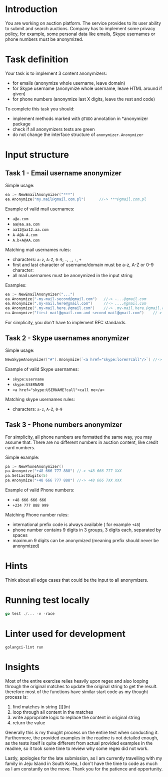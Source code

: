 # Introduction

You are working on auction platform. The service provides to its user ability to submit and search auctions. Company has to implement some privacy policy, for example, some personal data like emails, Skype usernames or phone numbers must be anonymized.

# Task definition

Your task is to implement 3 content anonymizers:

* for emails (anonymize whole username, leave domain)
* for Skype username (anonymize whole username, leave HTML around if given)
* for phone numbers (anonymize last X digits, leave the rest and code)

To complete this task you should:

* implement methods marked with `@TODO` annotation in *anonymizer package
* check if all anonymizers tests are green
* do not change the interface structure of `anonymizer.Anonymizer`

# Input structure

## Task 1 - Email username anonymizer

Simple usage:
```go
ea := NewEmailAnonymizer("***")
ea.Anonymize("my.mail@gmail.com.pl")      //-> ***@gmail.com.pl
```

Example of valid mail usernames:
* `a@a.com`
* `aa@aa.aa.com`
* `aa12@aa12.aa.com`
* `A-A@A-A.com`
* `A.b+A@AA.com`

Matching mail usernames rules:
* characters: `a-z`, `A-Z`, `0-9`, `.`, `_`, `-`, `+`
* first and last character of username/domain must be a-z, A-Z or 0-9 character:
* all mail usernames must be anonymized in the input string

Examples:
```go
ea := NewEmailAnonymizer("...")
ea.Anonymize("-my-mail-second@gmail.com")   //-> -...@gmail.com
ea.Anonymize(".my-mail.here@gmail.com")     //-> ....@gmail.com
ea.Anonymize(".my-mail.here.@gmail.com")    //-> .my-mail.here.@gmail.com
ea.Anonymize("first-mail@gmail.com and second-mail@gmail.com")    //-> ...@gmail.com and ...@gmail.com
```

For simplicity, you don't have to implement RFC standards.

## Task 2 - Skype usernames anonymizer
Simple usage:
```go
NewSkypeAnonymizer("#").Anonymize(`<a href="skype:loren?call"/>`) //-> <a href="skype:#?call"/>
```

Example of valid Skype usernames:
* `skype:username`
* `skype:USERNAME`
* `<a href="skype:USERNAME?call">call me</a>`

Matching skype usernames rules:
* characters: `a-z`, `A-Z`, `0-9`

## Task 3 - Phone numbers anonymizer

For simplicity, all phone numbers are formatted the same way, you may assume that. There are no different numbers in auction content, like credit card numbers.

Simple example:
```go
pa := NewPhoneAnonymizer()
pa.Anonymize("+48 666 777 888") //-> +48 666 777 XXX
pa.SetLastDigits(5)
pa.Anonymize("+48 666 777 888") //-> +48 666 7XX XXX
```

Example of valid Phone numbers:

* `+48 666 666 666`
* `+234 777 888 999`

Matching Phone number rules:

* international prefix code is always available ( for example `+48`)
* phone number contains 9 digits in 3 groups, 3 digits each, separated by spaces
* maximum 9 digits can be anonymized (meaning prefix should never be anonymized)

# Hints

Think about all edge cases that could be the input to all anonymizers.


# Running test locally

```go
go test ./... -v -race
```


 # Linter used for development

`golangci-lint run`

# Insights

Most of the entire exercise relies heavily upon regex and also looping through the original matches to update the original string to get the result. therefore most of the functions have similar start code as my thought process is:

1. find matches in string [][]int
2. loop through all content in the matches
3. write appropriate logic to replace the content in original string
4. return the value

Generally this is my thought process on the entire test when conducting it. Furthermore, the provided examples in the readme is not detailed enough, as the tests itself is quite different from actual provided examples in the readme, so it took some time to review why some regex did not work.

Lastly, apologies for the late submission, as I am currently travelling with my family in Jeju Island in South Korea, I don't have the time to code as much as I am constantly on the move. Thank you for the patience and opportunity.
